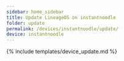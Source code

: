 ```yaml
---
sidebar: home_sidebar
title: Update LineageOS on instantnoodle
folder: update
permalink: /devices/instantnoodle/update/
device: instantnoodle
---
```

{% include templates/device_update.md %}
